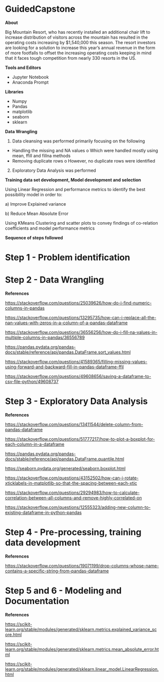# GuidedCapstone

**About**

Big Mountain Resort, who has recently installed an additional chair lift to increase distribution of visitors across the mountain has resulted in the operating costs increasing by $1,540,000 this season. The resort investors are looking for a solution to increase this year’s annual revenue in the form of more footfalls to offset the increasing operating costs keeping in mind that it faces tough competition from nearly 330 resorts in the US.

**Tools and Editors**

- Jupyter Notebook
- Anaconda Prompt

**Libraries**

- Numpy
- Pandas
- matplotlib
- seaborn
- sklearn

**Data Wrangling**

1) Data cleansing was performed primarily focusing on the following
-	Handling the missing and NA values
o	Which were handled mostly using mean, ffill and fillna methods
-	Removing duplicate rows 
o	However, no duplicate rows were identified
2) Exploratory Data Analysis was performed

**Training data set development, Model development and selection**

Using Linear Regression and performance metrics to identify the best possibility model in order to: 

a) Improve Explained variance 

b) Reduce Mean Absolute Error

Using KMeans Clustering and scatter plots to convey findings of co-relation coefficients and model performance metrics

**Sequence of steps followed**

# Step 1 - Problem identification
# Step 2 - Data Wrangling 

**References**

https://stackoverflow.com/questions/25039626/how-do-i-find-numeric-columns-in-pandas

https://stackoverflow.com/questions/13295735/how-can-i-replace-all-the-nan-values-with-zeros-in-a-column-of-a-pandas-dataframe

https://stackoverflow.com/questions/36556256/how-do-i-fill-na-values-in-multiple-columns-in-pandas/36556789

https://pandas.pydata.org/pandas-docs/stable/reference/api/pandas.DataFrame.sort_values.html

https://stackoverflow.com/questions/41589365/filling-missing-values-using-forward-and-backward-fill-in-pandas-dataframe-ffil

https://stackoverflow.com/questions/49608656/saving-a-dataframe-to-csv-file-python/49608737

# Step 3 - Exploratory Data Analysis

**References**

https://stackoverflow.com/questions/13411544/delete-column-from-pandas-dataframe

https://stackoverflow.com/questions/51777217/how-to-plot-a-boxplot-for-each-column-in-a-dataframe

https://pandas.pydata.org/pandas-docs/stable/reference/api/pandas.DataFrame.quantile.html

https://seaborn.pydata.org/generated/seaborn.boxplot.html

https://stackoverflow.com/questions/43152502/how-can-i-rotate-xticklabels-in-matplotlib-so-that-the-spacing-between-each-xtic

https://stackoverflow.com/questions/29294983/how-to-calculate-correlation-between-all-columns-and-remove-highly-correlated-on

https://stackoverflow.com/questions/12555323/adding-new-column-to-existing-dataframe-in-python-pandas

# Step 4 - Pre-processing, training data development

**References**

https://stackoverflow.com/questions/19071199/drop-columns-whose-name-contains-a-specific-string-from-pandas-dataframe

# Step 5 and 6 - Modeling and Documentation

**References**

https://scikit-learn.org/stable/modules/generated/sklearn.metrics.explained_variance_score.html

https://scikit-learn.org/stable/modules/generated/sklearn.metrics.mean_absolute_error.html

https://scikit-learn.org/stable/modules/generated/sklearn.linear_model.LinearRegression.html

